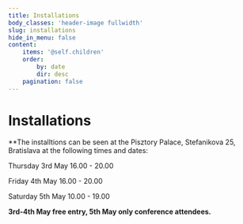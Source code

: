 ```yaml
---
title: Installations
body_classes: 'header-image fullwidth'
slug: installations
hide_in_menu: false
content:
    items: '@self.children'
    order:
        by: date
        dir: desc
    pagination: false
---
```


# Installations
**The installtions can be seen at the Pisztory Palace, Stefanikova 25, Bratislava at the following times and dates:

Thursday 3rd May 16.00 - 20.00

Friday 4th May 16.00 - 20.00

Saturday 5th May 10.00 - 19.00

**3rd-4th May free entry, 5th May only conference attendees.**
